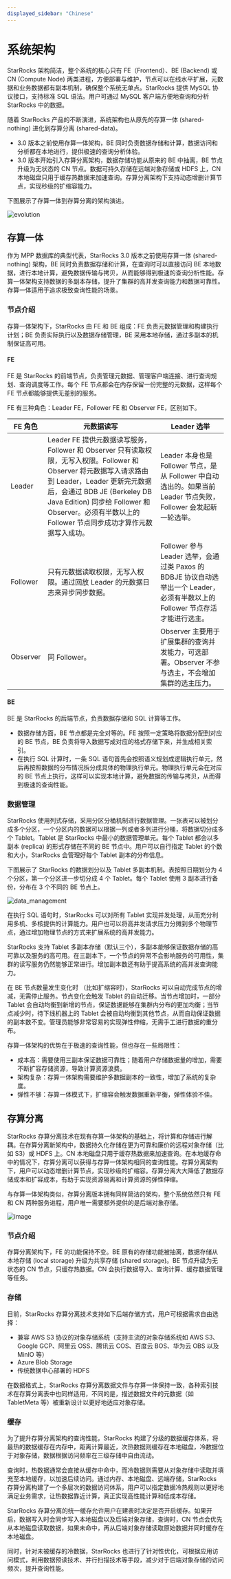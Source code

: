 ```yaml
---
displayed_sidebar: "Chinese"
---
```


# 系统架构

StarRocks 架构简洁，整个系统的核心只有 FE（Frontend）、BE (Backend) 或 CN (Compute Node) 两类进程，方便部署与维护，节点可以在线水平扩展，元数据和业务数据都有副本机制，确保整个系统无单点。StarRocks 提供 MySQL 协议接口，支持标准 SQL 语法。用户可通过 MySQL 客户端方便地查询和分析 StarRocks 中的数据。

随着 StarRocks 产品的不断演进，系统架构也从原先的存算一体 (shared-nothing) 进化到存算分离 (shared-data)。

- 3.0 版本之前使用存算一体架构，BE 同时负责数据存储和计算，数据访问和分析都在本地进行，提供极速的查询分析体验。
- 3.0 版本开始引入存算分离架构，数据存储功能从原来的 BE 中抽离，BE 节点升级为无状态的 CN 节点。数据可持久存储在远端对象存储或 HDFS 上，CN 本地磁盘只用于缓存热数据来加速查询。存算分离架构下支持动态增删计算节点，实现秒级的扩缩容能力。

下图展示了存算一体到存算分离的架构演进。

![evolution](../assets/architecture_evolution.png)

## 存算一体

作为 MPP 数据库的典型代表，StarRocks 3.0 版本之前使用存算一体 (shared-nothing) 架构，BE 同时负责数据存储和计算，在查询时可以直接访问 BE 本地数据，进行本地计算，避免数据传输与拷贝，从而能够得到极速的查询分析性能。存算一体架构支持数据的多副本存储，提升了集群的高并发查询能力和数据可靠性。存算一体适用于追求极致查询性能的场景。

### 节点介绍

存算一体架构下，StarRocks 由 FE 和 BE 组成：FE 负责元数据管理和构建执行计划；BE 负责实际执行以及数据存储管理，BE 采用本地存储，通过多副本的机制保证高可用。

#### FE

FE 是 StarRocks 的前端节点，负责管理元数据、管理客户端连接、进行查询规划、查询调度等工作。每个 FE 节点都会在内存保留一份完整的元数据，这样每个 FE 节点都能够提供无差别的服务。

FE 有三种角色：Leader FE，Follower FE 和 Observer FE，区别如下。

| **FE 角色** | **元数据读写**                                               | **Leader 选举**                                          |
| --------------- | ------------------------------------------------------------ | ------------------------------------------------------------ |
| Leader          | Leader FE 提供元数据读写服务，Follower 和 Observer 只有读取权限，无写入权限。Follower 和 Observer 将元数据写入请求路由到 Leader，Leader 更新完元数据后，会通过 BDB JE (Berkeley DB Java Edition) 同步给 Follower 和 Observer。必须有半数以上的 Follower 节点同步成功才算作元数据写入成功。 | Leader 本身也是 Follower 节点，是从 Follower 中自动选出的。如果当前 Leader 节点失败，Follower 会发起新一轮选举。 |
| Follower        | 只有元数据读取权限，无写入权限。通过回放 Leader 的元数据日志来异步同步数据。 | Follower 参与 Leader 选举，会通过类 Paxos 的 BDBJE 协议自动选举出一个 Leader，必须有半数以上的 Follower 节点存活才能进行选主。 |
| Observer        | 同 Follower。                                                | Observer 主要用于扩展集群的查询并发能力，可选部署。Observer 不参与选主，不会增加集群的选主压力。 |

#### BE

BE 是 StarRocks 的后端节点，负责数据存储和 SQL 计算等工作。

- 数据存储方面，BE 节点都是完全对等的。FE 按照一定策略将数据分配到对应的 BE 节点，BE 负责将导入数据写成对应的格式存储下来，并生成相关索引。
- 在执行 SQL 计算时，一条 SQL 语句首先会按照语义规划成逻辑执行单元，然后再按照数据的分布情况拆分成具体的物理执行单元。物理执行单元会在对应的 BE 节点上执行，这样可以实现本地计算，避免数据的传输与拷贝，从而得到极速的查询性能。

### 数据管理

StarRocks 使用列式存储，采用分区分桶机制进行数据管理。一张表可以被划分成多个分区，一个分区内的数据可以根据一列或者多列进行分桶，将数据切分成多个 Tablet。Tablet 是 StarRocks 中最小的数据管理单元。每个 Tablet 都会以多副本 (replica) 的形式存储在不同的 BE 节点中。用户可以自行指定 Tablet 的个数和大小，StarRocks 会管理好每个 Tablet 副本的分布信息。

下图展示了 StarRocks 的数据划分以及 Tablet 多副本机制。表按照日期划分为 4 个分区，第一个分区进一步切分成 4 个 Tablet。每个 Tablet 使用 3 副本进行备份，分布在 3 个不同的 BE 节点上。

![data_management](../assets/data_manage.png)

在执行 SQL 语句时，StarRocks 可以对所有 Tablet 实现并发处理，从而充分利用多机、多核提供的计算能力。用户也可以将高并发请求压力分摊到多个物理节点，通过增加物理节点的方式来扩展系统的高并发能力。

StarRocks 支持 Tablet 多副本存储（默认三个），多副本能够保证数据存储的高可靠以及服务的高可用。在三副本下，一个节点的异常不会影响服务的可用性，集群的读写服务仍然能够正常进行。增加副本数还有助于提高系统的高并发查询能力。

在 BE 节点数量发生变化时 （比如扩缩容时），StarRocks 可以自动完成节点的增减，无需停止服务。节点变化会触发 Tablet 的自动迁移。当节点增加时，一部分 Tablet 会自动均衡到新增的节点，保证数据能够在集群内分布的更加均衡；当节点减少时，待下线机器上的 Tablet 会被自动均衡到其他节点，从而自动保证数据的副本数不变。管理员能够非常容易的实现弹性伸缩，无需手工进行数据的重分布。

存算一体架构的优势在于极速的查询性能，但也存在一些局限性：

- 成本高：需要使用三副本保证数据可靠性；随着用户存储数据量的增加，需要不断扩容存储资源，导致计算资源浪费。
- 架构复杂：存算一体架构需要维护多数据副本的一致性，增加了系统的复杂度。
- 弹性不够：存算一体模式下，扩缩容会触发数据重新平衡，弹性体验不佳。

## 存算分离

StarRocks 存算分离技术在现有存算一体架构的基础上，将计算和存储进行解耦。在存算分离新架构中，数据持久化存储在更为可靠和廉价的远程对象存储（比如 S3）或 HDFS 上。CN 本地磁盘只用于缓存热数据来加速查询。在本地缓存命中的情况下，存算分离可以获得与存算一体架构相同的查询性能。存算分离架构下，用户可以动态增删计算节点，实现秒级的扩缩容。存算分离大大降低了数据存储成本和扩容成本，有助于实现资源隔离和计算资源的弹性伸缩。

与存算一体架构类似，存算分离版本拥有同样简洁的架构，整个系统依然只有 FE 和 CN 两种服务进程，用户唯一需要额外提供的是后端对象存储。

![image](../assets/architecture_shared_data.png)

### 节点介绍

存算分离架构下，FE 的功能保持不变。BE 原有的存储功能被抽离，数据存储从本地存储 (local storage) 升级为共享存储 (shared storage)。BE 节点升级为无状态的 CN 节点，只缓存热数据。CN 会执行数据导入、查询计算、缓存数据管理等任务。

### 存储

目前，StarRocks 存算分离技术支持如下后端存储方式，用户可根据需求自由选择：

- 兼容 AWS S3 协议的对象存储系统（支持主流的对象存储系统如 AWS S3、Google GCP、阿里云 OSS、腾讯云 COS、百度云 BOS、华为云 OBS 以及 MinIO 等）
- Azure Blob Storage
- 传统数据中心部署的 HDFS

在数据格式上，StarRocks 存算分离数据文件与存算一体保持一致，各种索引技术在存算分离表中也同样适用，不同的是，描述数据文件的元数据（如 TabletMeta 等）被重新设计以更好地适应对象存储。

### 缓存

为了提升存算分离架构的查询性能，StarRocks 构建了分级的数据缓存体系，将最热的数据缓存在内存中，距离计算最近，次热数据则缓存在本地磁盘，冷数据位于对象存储，数据根据访问频率在三级存储中自由流动。

查询时，热数据通常会直接从缓存中命中，而冷数据则需要从对象存储中读取并填充至本地缓存，以加速后续访问。通过内存、本地磁盘、远端存储，StarRocks 存算分离构建了一个多层次的数据访问体系，用户可以指定数据冷热规则以更好地满足业务需求，让热数据靠近计算，真正实现高性能计算和低成本存储。

StarRocks 存算分离的统一缓存允许用户在建表时决定是否开启缓存。如果开启，数据写入时会同步写入本地磁盘以及后端对象存储，查询时，CN 节点会优先从本地磁盘读取数据，如果未命中，再从后端对象存储读取原始数据并同时缓存在本地磁盘。

同时，针对未被缓存的冷数据，StarRocks 也进行了针对性优化，可根据应用访问模式，利用数据预读技术、并行扫描技术等手段，减少对于后端对象存储的访问频次，提升查询性能。
